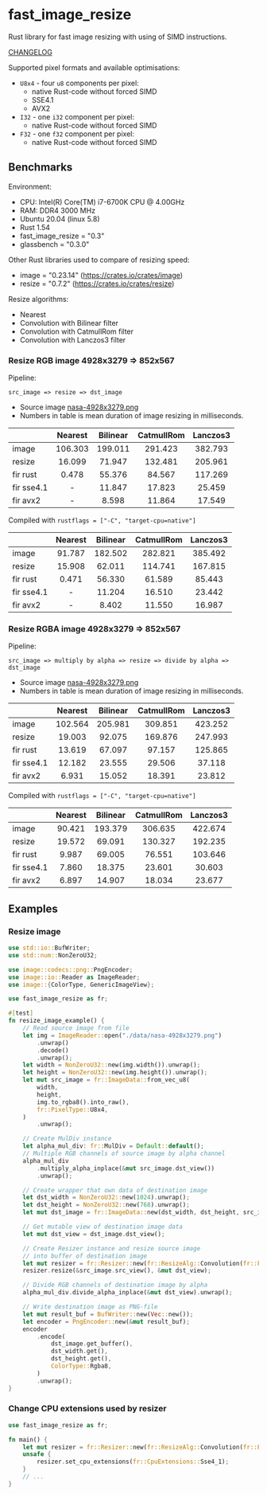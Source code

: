 # fast_image_resize

Rust library for fast image resizing with using of SIMD instructions.

[CHANGELOG](https://github.com/Cykooz/fast_image_resize/blob/main/CHANGELOG.md)

Supported pixel formats and available optimisations:
- `U8x4` - four `u8` components per pixel:
  - native Rust-code without forced SIMD
  - SSE4.1
  - AVX2
- `I32` - one `i32` component per pixel:
  - native Rust-code without forced SIMD
- `F32` - one `f32` component per pixel:
  - native Rust-code without forced SIMD

## Benchmarks

Environment:
- CPU: Intel(R) Core(TM) i7-6700K CPU @ 4.00GHz
- RAM: DDR4 3000 MHz 
- Ubuntu 20.04 (linux 5.8)
- Rust 1.54
- fast_image_resize = "0.3"
- glassbench = "0.3.0"

Other Rust libraries used to compare of resizing speed: 
- image = "0.23.14" (<https://crates.io/crates/image>)
- resize = "0.7.2" (<https://crates.io/crates/resize>)

Resize algorithms:
- Nearest
- Convolution with Bilinear filter
- Convolution with CatmullRom filter
- Convolution with Lanczos3 filter

### Resize RGB image 4928x3279 => 852x567

Pipeline: 

`src_image => resize => dst_image`

- Source image [nasa-4928x3279.png](https://github.com/Cykooz/fast_image_resize/blob/main/data/nasa-4928x3279.png)
- Numbers in table is mean duration of image resizing in milliseconds.

|            | Nearest | Bilinear | CatmullRom | Lanczos3 |
|------------|:-------:|:--------:|:----------:|:--------:|
| image      | 106.303 | 199.011  |  291.423   | 382.793  |
| resize     | 16.099  |  71.947  |  132.481   | 205.961  |
| fir rust   |  0.478  |  55.376  |   84.567   | 117.269  |
| fir sse4.1 |    -    |  11.847  |   17.823   |  25.459  |
| fir avx2   |    -    |  8.598   |   11.864   |  17.549  |

Compiled with `rustflags = ["-C", "target-cpu=native"]`

|            | Nearest | Bilinear | CatmullRom | Lanczos3 |
|------------|:-------:|:--------:|:----------:|:--------:|
| image      | 91.787  | 182.502  |  282.821   | 385.492  |
| resize     | 15.908  |  62.011  |  114.741   | 167.815  |
| fir rust   |  0.471  |  56.330  |   61.589   |  85.443  |
| fir sse4.1 |    -    |  11.204  |   16.510   |  23.442  |
| fir avx2   |    -    |  8.402   |   11.550   |  16.987  |

### Resize RGBA image 4928x3279 => 852x567

Pipeline: 

`src_image => multiply by alpha => resize => divide by alpha => dst_image`

- Source image [nasa-4928x3279.png](https://github.com/Cykooz/fast_image_resize/blob/main/data/nasa-4928x3279.png)
- Numbers in table is mean duration of image resizing in milliseconds.

|            | Nearest | Bilinear | CatmullRom | Lanczos3 |
|------------|:-------:|:--------:|:----------:|:--------:|
| image      | 102.564 | 205.981  |  309.851   | 423.252  |
| resize     | 19.003  |  92.075  |  169.876   | 247.993  |
| fir rust   | 13.619  |  67.097  |   97.157   | 125.865  |
| fir sse4.1 | 12.182  |  23.555  |   29.506   |  37.118  |
| fir avx2   |  6.931  |  15.052  |   18.391   |  23.812  |

Compiled with `rustflags = ["-C", "target-cpu=native"]`

|            | Nearest | Bilinear | CatmullRom | Lanczos3 |
|------------|:-------:|:--------:|:----------:|:--------:|
| image      | 90.421  | 193.379  |  306.635   | 422.674  |
| resize     | 19.572  |  69.091  |  130.327   | 192.235  |
| fir rust   |  9.987  |  69.005  |   76.551   | 103.646  |
| fir sse4.1 |  7.860  |  18.375  |   23.601   |  30.603  |
| fir avx2   |  6.897  |  14.907  |   18.034   |  23.677  |

## Examples

### Resize image

```rust
use std::io::BufWriter;
use std::num::NonZeroU32;

use image::codecs::png::PngEncoder;
use image::io::Reader as ImageReader;
use image::{ColorType, GenericImageView};

use fast_image_resize as fr;

#[test]
fn resize_image_example() {
    // Read source image from file
    let img = ImageReader::open("./data/nasa-4928x3279.png")
        .unwrap()
        .decode()
        .unwrap();
    let width = NonZeroU32::new(img.width()).unwrap();
    let height = NonZeroU32::new(img.height()).unwrap();
    let mut src_image = fr::ImageData::from_vec_u8(
        width,
        height,
        img.to_rgba8().into_raw(),
        fr::PixelType::U8x4,
    )
        .unwrap();

    // Create MulDiv instance
    let alpha_mul_div: fr::MulDiv = Default::default();
    // Multiple RGB channels of source image by alpha channel
    alpha_mul_div
        .multiply_alpha_inplace(&mut src_image.dst_view())
        .unwrap();

    // Create wrapper that own data of destination image
    let dst_width = NonZeroU32::new(1024).unwrap();
    let dst_height = NonZeroU32::new(768).unwrap();
    let mut dst_image = fr::ImageData::new(dst_width, dst_height, src_image.pixel_type());

    // Get mutable view of destination image data
    let mut dst_view = dst_image.dst_view();

    // Create Resizer instance and resize source image
    // into buffer of destination image
    let mut resizer = fr::Resizer::new(fr::ResizeAlg::Convolution(fr::FilterType::Lanczos3));
    resizer.resize(&src_image.src_view(), &mut dst_view);

    // Divide RGB channels of destination image by alpha
    alpha_mul_div.divide_alpha_inplace(&mut dst_view).unwrap();

    // Write destination image as PNG-file
    let mut result_buf = BufWriter::new(Vec::new());
    let encoder = PngEncoder::new(&mut result_buf);
    encoder
        .encode(
            dst_image.get_buffer(),
            dst_width.get(),
            dst_height.get(),
            ColorType::Rgba8,
        )
        .unwrap();
}
```

### Change CPU extensions used by resizer

```rust
use fast_image_resize as fr;

fn main() {
    let mut resizer = fr::Resizer::new(fr::ResizeAlg::Convolution(fr::FilterType::Lanczos3));
    unsafe {
        resizer.set_cpu_extensions(fr::CpuExtensions::Sse4_1);
    }
    // ...
}
```
